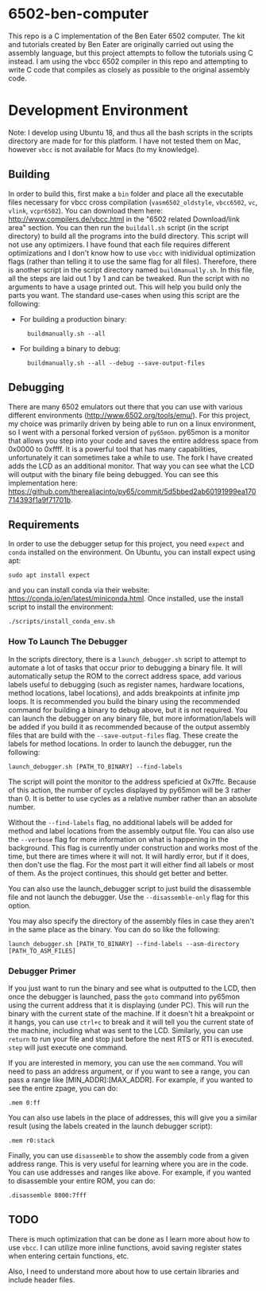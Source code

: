 # 6502-ben-computer
This repo is a C implementation of the Ben Eater 6502 computer. The kit and tutorials created by Ben Eater are originally carried out using the assembly language, but this project attempts to follow the tutorials using C instead. I am using the vbcc 6502 compiler in this repo and attempting to write C code that compiles as closely as possible to the original assembly code.

# Development Environment
Note: I develop using Ubuntu 18, and thus all the bash scripts in the scripts directory are made for for this platform. I have not tested them on Mac, however `vbcc` is not available for Macs (to my knowledge).

## Building
In order to build this, first make a `bin` folder and place all the executable files necessary for vbcc cross compilation (`vasm6502_oldstyle`, `vbcc6502`, `vc`, `vlink`, `vcpr6502`). You can download them here: http://www.compilers.de/vbcc.html in the "6502 related Download/link area" section. You can then run the `buildall.sh` script (in the script directory) to build all the programs into the build directory. This script will not use any optimizers. I have found that each file requires different optimizations and I don't know how to use `vbcc` with inidividual optimization flags (rather than telling it to use the same flag for all files). Therefore, there is another script in the script directory named `buildmanually.sh`. In this file, all the steps are laid out 1 by 1 and can be tweaked. Run the script with no arguments to have a usage printed out. This will help you build only the parts you want. The standard use-cases when using this script are the following:
* For building a production binary:
    
        buildmanually.sh --all

* For building a binary to debug:

        buildmanually.sh --all --debug --save-output-files

## Debugging
There are many 6502 emulators out there that you can use with various different environments (http://www.6502.org/tools/emu/). For this project, my choice was primarily driven by being able to run on a linux environment, so I went with a personal forked version of `py65mon`. py65mon is a monitor that allows you step into your code and saves the entire address space from 0x0000 to 0xffff. It is a powerful tool that has many capabilities, unfortunately it can sometimes take a while to use. The fork I have created adds the LCD as an additional monitor. That way you can see what the LCD will output with the binary file being debugged. You can see this implementation here: https://github.com/therealjacinto/py65/commit/5d5bbed2ab60191999ea170714393f1a9f71701b.

## Requirements
In order to use the debugger setup for this project, you need `expect` and `conda` installed on the environment. On Ubuntu, you can install expect using apt:

    sudo apt install expect

and you can install conda via their website: https://conda.io/en/latest/miniconda.html. Once installed, use the install script to install the environment:

    ./scripts/install_conda_env.sh

### How To Launch The Debugger
In the scripts directory, there is a `launch_debugger.sh` script to attempt to automate a lot of tasks that occur prior to debugging a binary file. It will automatically setup the ROM to the correct address space, add various labels useful to debugging (such as register names, hardware locations, method locations, label locations), and adds breakpoints at infinite jmp loops. It is recommended you build the binary using the recommended command for building a binary to debug above, but it is not required. You can launch the debugger on any binary file, but more information/labels will be added if you build it as recommended because of the output assembly files that are build with the `--save-output-files` flag. These create the labels for method locations. In order to launch the debugger, run the following:

    launch_debugger.sh [PATH_TO_BINARY] --find-labels

The script will point the monitor to the address speficied at 0x7ffc. Because of this action, the number of cycles displayed by py65mon will be 3 rather than 0. It is better to use cycles as a relative number rather than an absolute number.

Without the `--find-labels` flag, no additional labels will be added for method and label locations from the assembly output file. You can also use the `--verbose` flag for more information on what is happening in the background. This flag is currently under construction and works most of the time, but there are times where it will not. It will hardly error, but if it does, then don't use the flag. For the most part it will either find all labels or most of them. As the project continues, this should get better and better.

You can also use the launch_debugger script to just build the disassemble file and not launch the debugger. Use the `--disassemble-only` flag for this option.

You may also specify the directory of the assembly files in case they aren't in the same place as the binary. You can do so like the following:

    launch_debugger.sh [PATH_TO_BINARY] --find-labels --asm-directory [PATH_TO_ASM_FILES]

### Debugger Primer
If you just want to run the binary and see what is outputted to the LCD, then once the debugger is launched, pass the `goto` command into py65mon using the current address that it is displaying (under PC). This will run the binary with the current state of the machine. If it doesn't hit a breakpoint or it hangs, you can use `ctrl+c` to break and it will tell you the current state of the machine, including what was sent to the LCD. Similarly, you can use `return` to run your file and stop just before the next RTS or RTI is executed. `step` will just execute one command. 

If you are interested in memory, you can use the `mem` command. You will need to pass an address argument, or if you want to see a range, you can pass a range like [MIN_ADDR]:[MAX_ADDR]. For example, if you wanted to see the entire zpage, you can do:

    .mem 0:ff

You can also use labels in the place of addresses, this will give you a similar result (using the labels created in the launch debugger script):

    .mem r0:stack

Finally, you can use `disassemble` to show the assembly code from a given address range. This is very useful for learning where you are in the code. You can use addresses and ranges like above. For example, if you wanted to disassemble your entire ROM, you can do:

    .disassemble 8000:7fff

## TODO
There is much optimization that can be done as I learn more about how to use `vbcc`. I can utilize more inline functions, avoid saving register states when entering certain functions, etc.

Also, I need to understand more about how to use certain libraries and include header files.
